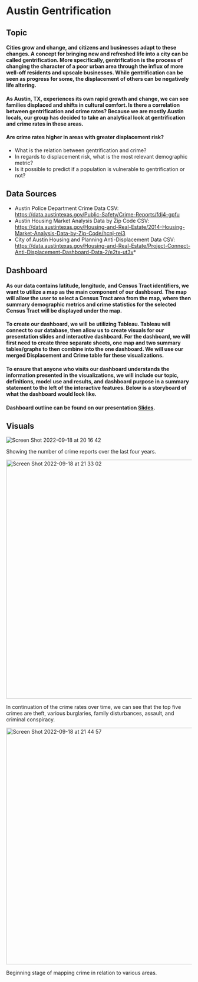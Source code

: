 # Austin Gentrification

## Topic

#### Cities grow and change, and citizens and businesses adapt to these changes. A concept for bringing new and refreshed life into a city can be called gentrification. More specifically, gentrification is the process of changing the character of a poor urban area through the influx of more well-off residents and upscale businesses. While gentrification can be seen as progress for some, the displacement of others can be negatively life altering.

#### As Austin, TX, experiences its own rapid growth and change, we can see families displaced and shifts in cultural comfort. Is there a correlation between gentrification and crime rates? Because we are mostly Austin locals, our group has decided to take an analytical look at gentrification and crime rates in these areas.

#### Are crime rates higher in areas with greater displacement risk?
- What is the relation between gentrification and crime?
- In regards to displacement risk, what is the most relevant demographic metric?
- Is it possible to predict if a population is vulnerable to gentrification or not?

## Data Sources

- Austin Police Department Crime Data CSV: https://data.austintexas.gov/Public-Safety/Crime-Reports/fdj4-gpfu 
- Austin Housing Market Analysis Data by Zip Code CSV: https://data.austintexas.gov/Housing-and-Real-Estate/2014-Housing-Market-Analysis-Data-by-Zip-Code/hcnj-rei3 
- City of Austin Housing and Planning Anti-Displacement Data CSV: https://data.austintexas.gov/Housing-and-Real-Estate/Project-Connect-Anti-Displacement-Dashboard-Data-2/e2tx-ut3v* 

## Dashboard

#### As our data contains latitude, longitude, and Census Tract identifiers, we want to utilize a map as the main component of our dashboard. The map will allow the user to select a Census Tract area from the map, where then summary demographic metrics and crime statistics for the selected Census Tract will be displayed under the map.
 
#### To create our dashboard, we will be utilizing Tableau. Tableau will connect to our database, then allow us to create visuals for our presentation slides and interactive dashboard. For the dashboard, we will first need to create three separate sheets, one map and two summary tables/graphs to then combine into the one dashboard. We will use our merged Displacement and Crime table for these visualizations.
 
#### To ensure that anyone who visits our dashboard understands the information presented in the visualizations, we will include our topic, definitions, model use and results, and dashboard purpose in a summary statement to the left of the interactive features. Below is a storyboard of what the dashboard would look like.

#### Dashboard outline can be found on our presentation [Slides](https://docs.google.com/presentation/d/1-TiG67iIzo5gKKd23wOaXQg1TtN5CmG_sfSwT-wCHaw/edit#slide=id.p). 

## Visuals

![Screen Shot 2022-09-18 at 20 16 42](https://user-images.githubusercontent.com/103851131/190938544-586e28ff-bc2d-4c32-a845-641884071422.png)

Showing the number of crime reports over the last four years.

<img width="648" alt="Screen Shot 2022-09-18 at 21 33 02" src="https://user-images.githubusercontent.com/103851131/190942288-f3636aeb-9fc3-42a9-bb2b-eea6df7e7fd5.png">

In continuation of the crime rates over time, we can see that the top five crimes are theft, various burglaries, family disturbances, assault, and criminal conspiracy.

<img width="642" alt="Screen Shot 2022-09-18 at 21 44 57" src="https://user-images.githubusercontent.com/103851131/190942302-ecd81101-dcd5-4313-b0c2-ecb1be1c8ece.png">

Beginning stage of mapping crime in relation to various areas.

